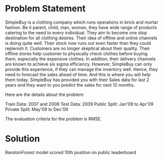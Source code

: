 # Problem Statement

SimpleBuy is a clothing company which runs operations in brick and mortar fashion.
Be it parent, child, man, woman, they have wide range of products catering to the need to every individual. They aim to become one stop destination for all clothing desires.
Their idea of offline and online channels is doing quite well. Their stock now runs out even faster than they could replenish it. Customers are no longer skeptical about their quality. Their offline stores help customer to physically check clothes before buying them, especially the expensive clothes. In addition, their delivery channels are known to achieve six sigma efficiency.
However, SimpleBuy can only provide this experience, if they can manage the inventory well. Hence, they need to forecast the sales ahead of time. And this is where you will help them today. SimpleBuy has provided you with their Sales data for last 2 years and they want to you predict the sales for next 12 months.

Here are the details about the problem:
 
Train Data: 2007 and 2008
Test Data: 2009
Public Split: Jan'09 to Apr'09
Private Split: May'09 to Dec'09
 
The evaluation criteria for the problem is RMSE.

# Solution

RandomForest model scored 10th position on public leaderboard 

